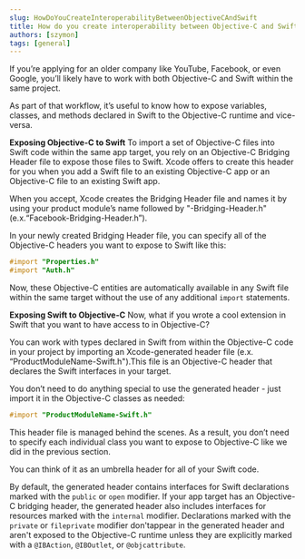 ```yaml
---
slug: HowDoYouCreateInteroperabilityBetweenObjectiveCAndSwift
title: How do you create interoperability between Objective-C and Swift?
authors: [szymon]
tags: [general]
---
```


If you’re applying for an older company like YouTube, Facebook, or even Google, you’ll likely have to work with both Objective-C and Swift within the same project.

As part of that workflow, it’s useful to know how to expose variables, classes, and methods declared in Swift to the Objective-C runtime and vice-versa.

**Exposing Objective-C to Swift**
To import a set of Objective-C files into Swift code within the same app target, you rely on an Objective-C Bridging Header file to expose those files to Swift. Xcode offers to create this header for you when you add a Swift file to an existing Objective-C app or an Objective-C file to an existing Swift app.

When you accept, Xcode creates the Bridging Header file and names it by using your product module’s name followed by "-Bridging-Header.h" (e.x.“Facebook-Bridging-Header.h”).

In your newly created Bridging Header file, you can specify all of the Objective-C headers you want to expose to Swift like this:

```objectivec
#import "Properties.h"
#import "Auth.h"
```

Now, these Objective-C entities are automatically available in any Swift file within the same target without the use of any additional `import` statements.

**Exposing Swift to Objective-C**
Now, what if you wrote a cool extension in Swift that you want to have access to in Objective-C?

You can work with types declared in Swift from within the Objective-C code in your project by importing an Xcode-generated header file (e.x. “ProductModuleName-Swift.h").This file is an Objective-C header that declares the Swift interfaces in your target.

You don’t need to do anything special to use the generated header - just import it in the Objective-C classes as needed:

```objectivec
#import "ProductModuleName-Swift.h"
```

This header file is managed behind the scenes. As a result, you don’t need to specify each individual class you want to expose to Objective-C like we did in the previous section.

You can think of it as an umbrella header for all of your Swift code.

By default, the generated header contains interfaces for Swift declarations marked with the `public` or `open` modifier. If your app target has an Objective-C bridging header, the generated header also includes interfaces for resources marked with the `internal` modifier. Declarations marked with the `private` or `fileprivate` modifier don'tappear in the generated header and aren't exposed to the Objective-C runtime unless they are explicitly marked with a `@IBAction`, `@IBOutlet`, or `@objcattribute`.
